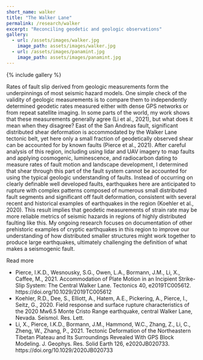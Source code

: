 ```yaml
---
short_name: walker
title: "The Walker Lane" 
permalink: /research/walker
excerpt: "Reconciling geodetic and geologic observations"
gallery:
  - url: /assets/images/walker.jpg
    image_path: assets/images/walker.jpg 
  - url: /assets/images/panamint.jpg
    image_path: assets/images/panamint.jpg 
---
```


{% include gallery %}

Rates of fault slip derived from geologic measurements form the underpinnings of most seismic hazard models. One simple check of the validity of geologic measurements is to compare them to independently determined geodetic rates measured either with dense GPS networks or from repeat satellite imaging. In some parts of the world, my work shows that these measurements generally agree (Li et al., 2021),  but what does it mean when they disagree? East of the San Andreas fault, significant distributed shear deformation is accommodated by the Walker Lane tectonic belt, yet here only a small fraction of geodetically observed shear can be accounted for by known faults (Pierce et al., 2021). After careful analysis of this region, including using lidar and UAV imagery to map faults and applying cosmogenic, luminescence, and radiocarbon dating to measure rates of fault motion and landscape development, I determined that shear through this part of the fault system cannot be accounted for using the typical geologic understanding of faults. Instead of occurring on clearly definable well developed faults, earthquakes here are anticipated to rupture with complex patterns composed of numerous small distributed fault segments and significant off fault deformation, consistent with several recent and historical examples of earthquakes in the region (Koehler et al., 2020). This result implies that geodetic measurements of strain rate may be more reliable metrics of seismic hazards in regions of highly distributed faulting like this. My ongoing research focuses on documentation of other prehistoric examples of cryptic earthquakes in this region to improve our understanding of how distributed smaller structures might work together to produce large earthquakes, ultimately challenging the definition of what makes a seismogenic fault. 



Read more
<ul>
  <li>Pierce, I.K.D., Wesnousky, S.G., Owen, L.A., Bormann, J.M., Li, X., Caffee, M., 2021. Accommodation of Plate Motion in an Incipient Strike-Slip System: The Central Walker Lane. Tectonics 40, e2019TC005612. https://doi.org/10.1029/2019TC005612 </li>
  <li>Koehler, R.D., Dee, S., Elliott, A., Hatem, A.E., Pickering, A., Pierce, I., Seitz, G., 2020. Field response and surface rupture characteristics of the 2020 Mw6.5 Monte Cristo Range earthquake, central Walker Lane, Nevada. Seismol. Res. Lett. </li>
  <li>Li, X., Pierce, I.K.D., Bormann, J.M., Hammond, W.C., Zhang, Z., Li, C., Zheng, W., Zhang, P., 2021. Tectonic Deformation of the Northeastern Tibetan Plateau and Its Surroundings Revealed With GPS Block Modeling. J. Geophys. Res. Solid Earth 126, e2020JB020733. https://doi.org/10.1029/2020JB020733</li>

